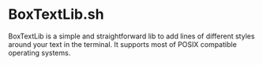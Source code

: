 # BoxTextLib.sh
BoxTextLib is a simple and straightforward lib to add lines of different styles around your text in the terminal. It supports most of POSIX compatible operating systems.

